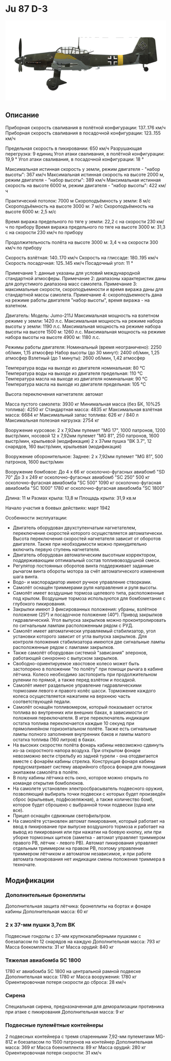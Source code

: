 # Ju 87 D-3

![ju87d3](../images/ju87d3.png)

## Описание

Приборная скорость сваливания в полётной конфигурации: 137..176 км/ч
Приборная скорость сваливания в посадочной конфигурации: 123..155 км/ч

Предельная скорость в пикировании: 650 км/ч
Разрушающая перегрузка: 9 единиц
Угол атаки сваливания, в полётной конфигурации: 19,9 °
Угол атаки сваливания, в посадочной конфигурации: 18 °

Максимальная истинная скорость у земли, режим двигателя - "набор высоты": 367 км/ч
Максимальная истинная скорость на высоте 2000 м, режим двигателя - "набор высоты": 389 км/ч
Максимальная истинная скорость на высоте 6000 м, режим двигателя - "набор высоты": 422 км/ч

Практический потолок: 7000 м
Скороподъёмность у земли: 8 м/с
Скороподъёмность на высоте 3000 м: 7 м/с
Скороподъёмность на высоте 6000 м: 2,5 м/с

Время виража предельного по тяге у земли: 22,2 с на скорости 230 км/ч по прибору
Время виража предельного по тяге на высоте 3000 м: 31,3 с на скорости 230 км/ч по прибору

Продолжительность полёта на высоте 3000 м: 3,4 ч на скорости 300 км/ч по прибору

Скорость взлётная: 140..170 км/ч
Скорость на глиссаде: 180..195 км/ч
Скорость посадочная: 125..145 км/ч
Посадочный угол: 11 °

Примечание 1: данные указаны для условий международной стандартной атмосферы.
Примечание 2: диапазоны характеристик даны для допустимого диапазона масс самолета.
Примечание 3: максимальные скорости, скороподъемности и время виража даны для стандартной массы самолета.
Примечание 4: скороподъемность дана на режиме работы двигателя "набор высоты", время виража - на взлетном.

Двигатель:
Модель: Jumo-211J
Максимальная мощность на взлетном режиме у земли: 1420 л.с.
Максимальная мощность на режиме набора высоты у земли: 1190 л.с.
Максимальная мощность на режиме набора высоты на высоте 1500 м: 1260 л.с.
Максимальная мощность на режиме набора высоты на высоте 4900 м: 1180 л.с.

Режимы работы двигателя:
Номинальный (время неограничено): 2250 об/мин, 1,15 атмосфер
Набор высоты (до 30 минут): 2400 об/мин, 1,25 атмосфер
Взлетный (до 1 минуты): 2600 об/мин, 1,42 атмосфер

Температура воды на выходе из двигателя номинальная: 80 °С
Температура воды на выходе из двигателя предельная: 110 °С
Температура масла на выходе из двигателя номинальная: 90 °С
Температура масла на выходе из двигателя предельная: 105 °С

Высота переключения нагнетателя: автомат 

Масса пустого самолета: 3930 кг
Минимальная масса (без БК, 10%25 топлива): 4250 кг
Стандартная масса: 4835 кг
Максимальная взлётная масса: 6684 кг
Максимальный запас топлива: 626 кг / 840 л
Максимальная полезная нагрузка: 2754 кг

Вооружение курсовое:
2 x 7,92мм пулемет "MG 17", 1000 патронов, 1200 выстр/мин, носовой
12 x 7,92мм пулемет "MG 81", 250 патронов, 1600 выстр/мин, крыльевой (модификация)
2 x 37мм пушка "BK 3.7", 12 снарядов, 160 выстр/мин, крыльевая (модификация)

Вооружение оборонительное:
Заднее: 2 x 7,92мм пулемет "MG 81", 500 патронов, 1600 выстр/мин

Вооружение бомбовое:
До 4 x 66 кг осколочно-фугасных авиабомб "SD 70"
До 3 x 249 кг осколочно-фугасных авиабомб "SC 250"
500 кг осколочно-фугасная авиабомба "SC 500"
1090 кг осколочно-фугасная авиабомба "SC 1000"
1780 кг осколочно-фугасная авиабомба "SC 1800"

Длина: 11 м
Размах крыла: 13,8 м
Площадь крыла: 31,9 кв.м

Начало участия в боевых действиях: март 1942

Особенности эксплуатации:
- Двигатель оборудован двухступенчатым нагнетателем, переключение скоростей которого осуществляется автоматически. Высота переключения скоростей нагнетателя зависит от оборотов двигателя. Также при необходимости можно принудительно включить первую ступень нагнетателя.
- Двигатель оборудован автоматическим высотным корректором, поддерживающим оптимальный состав топливовоздушной смеси.
- Регулятор постоянных оборотов винта поддерживает заданные рычагом винта обороты мотора за счёт автоматического изменения шага винта.
- Водо- и маслорадиатор имеют ручное управление створками.
- Самолёт оснащён триммерами руля направления и руля высоты.
- Самолёт имеет воздушные тормоза щелевого типа, расположенные под крылом. Воздушные тормоза используются для бомбометания с глубокого пикирования.
- Закрылки имеют 3 фиксированных положения: убраны, взлётное положение (25°) и посадочное положение (40°). Привод закрылков гидравлический. Угол выпуска закрылков можно проконтролировать по сигнальным лампам расположенным рядом с РУД.
- Самолёт имеет автоматически управляемый стабилизатор, угол установки которого зависит от угла выпуска закрылков. Для контроля положения стабилизатора имеются две сигнальные лампы расположенные рядом с лампами закрылков.
- Также самолёт оборудован системой "зависания" элеронов, работающей синхронно с выпуском закрылков.
- Свободно-ориентируемое хвостовое колесо может быть застопорено в положении "по полёту" при помощи рычага в кабине лётчика. Колесо необходимо застопорить при продолжительном рулении по прямой, а также перед взлётом и посадкой.
- Самолёт имеет раздельное управление гидравлическими тормозами левого и правого колёс шасси. Торможение каждого колеса осуществляется нажатием на верхнюю часть соответствующей педали.
- Самолёт оснащён топливомером, который показывает остаток топлива во внутренних или внешних баках, в зависимости от положения переключателя. В игре переключатель индикации остатка топлива переключается каждые 10 секунд при прямолинейном горизонтальном полёте. Также есть сигнальные лампы полного заполнения внутренних баков и лампы малого остатка топлива (160 литров) в баках.
- На высоких скоростях полёта фонарь кабины невозможно сдвинуть из-за скоростного напора воздуха. При открытом фонаре невозможно вести стрельбу из задней турели - она отодвигается вместе с фонарём кабины стрелка. Конструкция фонаря кабины предусматривает систему аварийного сброса фонаря для покидания экипажем самолёта в полёте.
- В полу кабины лётчика есть окно, которое можно открыть по команде открытия бомболюков.
- На самолете установлен электросбрасыватель подвесного оружия, позволяющий выбирать точки подвески с которых будет произведён сброс (крыльевые, подфюзеляжная), а также количество бомб, которое будет сброшено с выбранной точки подвески (одна или все).
- Прицел оснащён сдвижным светофильтром.
- На самолёте установлен автомат пикирования, который работает на ввод в пикирование при выпуске воздушного тормоза и работает на вывод из пикирования или при нажатии на боевую кнопку, или при уборке тормозных щитков (заметка - автомат управляет триммером правого РВ, лётчик - левого РВ). Автомат пикирования управляет отдельным триммером на правом РВ, поэтому управление триммером лётчиком и автоматом независимое, и при работе автомата пикирования нет индикации смены положения триммера в техночате.

## Модификации


### Дополнительные бронеплиты

Дополнительная защита лётчика: бронеплиты на бортах и фонаре кабины
Дополнительная масса: 60 кг


### 2 x 37-мм пушки 3,7cm BK

Подвесные гондолы с 37-мм крупнокалиберными пушками с боезапасом по 12 снарядов на каждую
Дополнительная масса: 793 кг
Масса боекомплекта: 31 кг
Масса орудий: 840 кг


### Тяжелая авиабомба SC 1800

1780 кг авиабомба SC 1800 на центральной рамной подвеске
Дополнительная масса: 1780 кг
Масса вооружения: 1780 кг
Ориентировочная потеря скорости до сброса: 28 км/ч


### Сирена

Специальная сирена, предназначенная для деморализации противника при атаке с пикирования
Дополнительная масса: 9 кг


### Подвесные пулемётные контейнеры

2 подвесных контейнера с тремя спаренными 7,92-мм пулеметами MG-81Z и боезапасом по 1500 патронов на контейнер
Дополнительная масса: 369 кг
Масса боекомплекта: 89 кг
Масса орудий: 280 кг
Ориентировочная потеря скорости: 31 км/ч